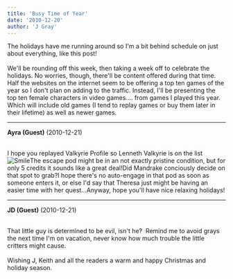 ```yaml
---
title: 'Busy Time of Year'
date: '2010-12-20'
author: 'J Gray'
---
```


The holidays have me running around so I'm a bit behind schedule on just about everything, like this post!<br><br>We'll be rounding off this week, then taking a week off to celebrate the holidays. No worries, though, there'll be content offered during that time. Half the websites on the internet seem to be offering a top ten games of the year so I don't plan on adding to the traffic. Instead, I'll be presenting the top ten female characters in video games.... from games I played this year. Which will include old games (I tend to replay games or buy them later in their lifetime) as well as newer games.<br>

---
**Ayra (Guest)** (2010-12-21)

<br>I hope you replayed Valkyrie Profile so Lenneth Valkyrie&nbsp;is on the list <img src="/smilies/smile.gif" alt="Smile" border="0">The escape pod might be in&nbsp;an not exactly pristine condition, but for only 5 credits it sounds like a great deal!Did Mandrake conciously decide on that spot to grab?I hope there's no auto-engage in that pod as soon as someone enters it, or else I'd say that Theresa just might be having an easier time with her quest...Anyway, hope you'll have nice relaxing holidays!

---
**JD (Guest)** (2010-12-21)

<br> That little guy is determined to be evil, isn't he?&nbsp; Remind me to avoid grays the next time I'm on vacation, never know how much trouble the little critters might cause.<br><br>Wishing J, Keith and all the readers a warm and happy Christmas and holiday season. <br>


